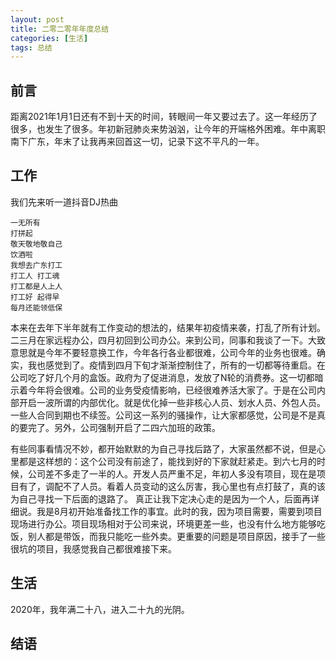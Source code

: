 ```yaml
---
layout: post
title: 二零二零年年度总结
categories: [生活]
tags: 总结
---
```


## 前言

距离2021年1月1日还有不到十天的时间，转眼间一年又要过去了。这一年经历了很多，也发生了很多。年初新冠肺炎来势汹汹，让今年的开端格外困难。年中离职南下广东，年末了让我再来回首这一切，记录下这不平凡的一年。

## 工作

我们先来听一道抖音DJ热曲

```
一无所有
打拼起
敬天敬地敬自己
饮酒啦
我想去广东打工
打工人 打工魂
打工都是人上人
打工好 起得早
每月还能领低保
```

本来在去年下半年就有工作变动的想法的，结果年初疫情来袭，打乱了所有计划。二三月在家远程办公，四月初回到公司办公。来到公司，同事和我谈了一下。大致意思就是今年不要轻意换工作，今年各行各业都很难，公司今年的业务也很难。确实，我也感觉到了。疫情到四月下旬才渐渐控制住了，所有的一切都等待重启。在公司吃了好几个月的盒饭。政府为了促进消息，发放了N轮的消费券。这一切都暗示着今年将会很难。公司的业务受疫情影响，已经很难养活大家了。于是在公司内部开启一波所谓的内部优化。就是优化掉一些非核心人员、划水人员、外包人员。一些人合同到期也不续签。公司这一系列的骚操作，让大家都感觉，公司是不是真的要完了。另外，公司强制开启了二四六加班的政策。

有些同事看情况不妙，都开始默默的为自己寻找后路了，大家虽然都不说，但是心里都是这样想的：这个公司没有前途了，能找到好的下家就赶紧走。到六七月的时候，公司差不多走了一半的人。开发人员严重不足，年初人多没有项目，现在是项目有了，调配不了人员。看着人员变动的这么厉害，我心里也有点打鼓了，真的该为自己寻找一下后面的退路了。
真正让我下定决心走的是因为一个人，后面再详细说。我是8月初开始准备找工作的事宜。此时的我，因为项目需要，需要到项目现场进行办公。项目现场相对于公司来说，环境更差一些，也没有什么地方能够吃饭，别人都是带饭，而我只能吃一些外卖。更重要的问题是项目原因，接手了一些很坑的项目，我感觉我自己都很难接下来。



## 生活

2020年，我年满二十八，进入二十九的光阴。

## 结语

